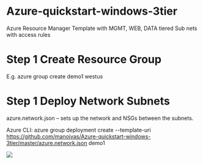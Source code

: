 # Azure-quickstart-windows-3tier
Azure Resource Manager Template with MGMT, WEB, DATA tiered Sub nets with access rules

# Step 1 Create Resource Group

E.g. azure group create demo1 westus


# Step 1 Deploy Network Subnets
azure.network.json – sets up the network and NSGs between the subnets.

Azure CLI: azure group deployment create --template-uri https://github.com/manojvas/Azure-quickstart-windows-3tier/master/azure.network.json  demo1

<a href="https://portal.azure.com/#create/Microsoft.Template/uri/https%3A%2F%2Fraw.githubusercontent.com%2Fmanojvas%2Fazure-quickstart-windows-3tier%2Fmaster%2Fazure.network.json" target="_blank">
    <img src="http://azuredeploy.net/deploybutton.png"/>

</a>
